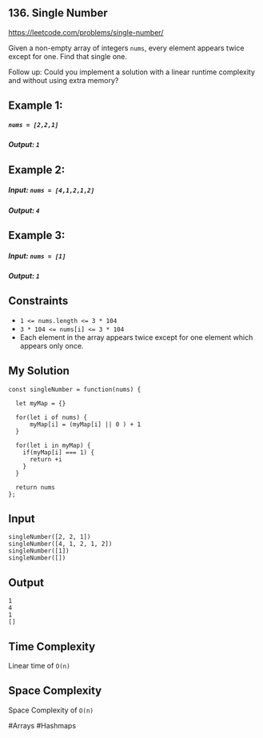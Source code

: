 ## 136. Single Number

https://leetcode.com/problems/single-number/

Given a non-empty array of integers `nums`, every element appears twice except for one. Find that single one.

Follow up: Could you implement a solution with a linear runtime complexity and without using extra memory?

## Example 1:

##### `nums = [2,2,1]`
##### Output: `1`

## Example 2:

##### Input: `nums = [4,1,2,1,2]`
##### Output: `4`

## Example 3:

##### Input: `nums = [1]`
##### Output: `1`

## Constraints
- `1 <= nums.length <= 3 * 104`
- `3 * 104 <= nums[i] <= 3 * 104`
- Each element in the array appears twice except for one element which appears only once.

## My Solution 

```
const singleNumber = function(nums) {

  let myMap = {}
  
  for(let i of nums) {
      myMap[i] = (myMap[i] || 0 ) + 1
  }
  
  for(let i in myMap) {
    if(myMap[i] === 1) {
      return +i
    }
  }
  
  return nums
};
```

## Input
```
singleNumber([2, 2, 1])
singleNumber([4, 1, 2, 1, 2])
singleNumber([1])
singleNumber([])
```
## Output
```
1
4
1
[]
```
## Time Complexity

Linear time of `O(n)`

## Space Complexity

Space Complexity of `O(n)`

#Arrays #Hashmaps
